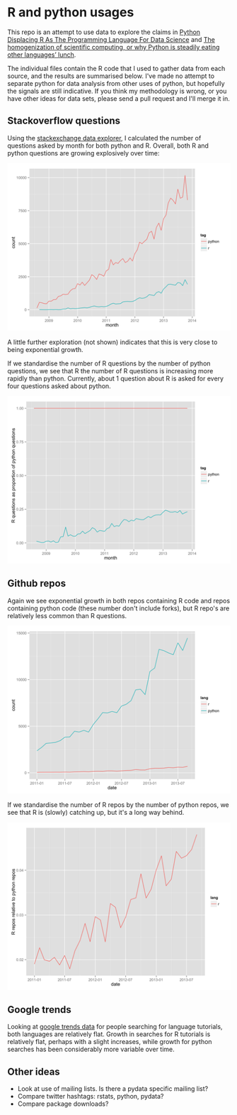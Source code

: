 # R and python usages

This repo is an attempt to use data to explore the claims in [Python Displacing R As The Programming Language For Data Science](http://t.co/jdR2WF4Kjg) and [The homogenization of scientific computing, or why Python is steadily eating other languages’ lunch](http://bit.ly/1geFq6e).

The individual files contain the R code that I used to gather data from each source, and the results are summarised below. I've made no attempt to separate python for data analysis from other uses of python, but hopefully the signals are still indicative. If you think my methodology is wrong, or you have other ideas for data sets, please send a pull request and I'll merge it in.

## Stackoverflow questions

Using the [stackexchange data explorer](http://data.stackexchange.com/stackoverflow/query/150128/r-questions-per-month), I calculated the number of questions asked by month for both python and R. Overall, both R and python questions are growing explosively over time:

![Explosive growth of R and python questions over time](images/so-raw.png)

A little further exploration (not shown) indicates that this is very close to being exponential growth.  

If we standardise the number of R questions by the number of python questions, we see that R the number of R questions is increasing more rapidly than python. Currently, about 1 question about R is asked for every four questions asked about python.

![R questions growing relative to python](images/so-rel.png) 

## Github repos

Again we see exponential growth in both repos containing R code and repos containing python code (these number don't include forks), but R repo's are relatively less common than R questions.

![Explosive growth of R and python repos over time](images/github-raw.png)

If we standardise the number of R repos by the number of python repos, we see that R is (slowly) catching up, but it's a long way behind.

![R repos growing relative to python repos](images/github-rel.png) 

## Google trends

Looking at [google trends data](http://www.google.com/trends/explore#q=r%20tutorial%2C%20python%20tutorial&cmpt=q) for people searching for language tutorials, both languages are relatively flat. Growth in searches for R tutorials is relatively flat, perhaps with a slight increases, while growth for python searches has been considerably more variable over time.

## Other ideas

* Look at use of mailing lists. Is there a pydata specific mailing list?
* Compare twitter hashtags: rstats, python, pydata?
* Compare package downloads?
